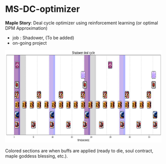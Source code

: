 # MS-DC-optimizer
**Maple Story**: Deal cycle optimizer using reinforcement learning (or optimal DPM Approximation)
- job : Shadower, (To be added)
- on-going project

<img src="./res/shadower_dealcycle.png"  width="1000" height="300">

Colored sections are when buffs are applied (ready to die, soul contract, maple goddess blessing, etc.).
